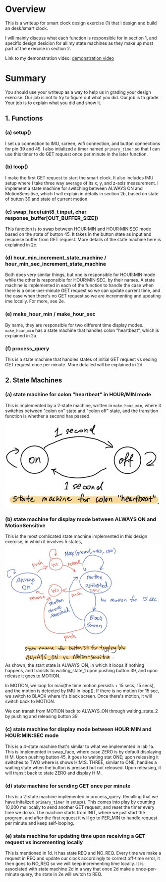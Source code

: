 # Overview

This is a writeup for smart clock design exercise (1) that I design and build an desk/smart clock.

I will mainly discuss what each function is responsible for in section 1, and specific design desicion for all my state machines as they make up most part of the exercise in section 2.

Link to my demonstration video:
[demonstration video](https://youtu.be/yE51vaACc1Q)


# Summary

You should use your writeup as a way to help us in grading your design exercise. Our job is not to try to figure out what you did. Our job is to grade. Your job is to explain what you did and show it. 
## 1. Functions
### (a) setup()
I set up connection to IMU, screen, wifi connection, and button connections for pin 39 and 45. I also intialized a timer named `primary_timer` so that I can use this timer to do GET request once per minute in the later function.

### (b) loop()
I make the first GET request to start the smart clock. It also includes IMU setup where I take three way average of its x, y, and z-axis measurement.
I implement a state machine for switching between ALWAYS ON and MotionSensitive, which I will explain in details in section 2b, based on state of button 39 and state of current motion.

### (c) swap_face(uint8_t input, char response_buffer[OUT_BUFFER_SIZE])
This function is to swap between HOUR:MIN and HOUR:MIN:SEC mode based on the state of button 45. It takes in the button state as input and response buffer from GET request. More details of the state machine here is explained in 2c.

### (d) hour_min_increment_state_machine / hour_min_sec_increment_state_machine
Both does very similar things, but one is responsible for HOUR:MIN mode while the other is responsible for HOUR:MIN:SEC, by their names.
A state machine is implemented in each of the function to handle the case when there is a once-per-minute GET request so we can update current time, and the case when there's no GET request so we are incrementing and updating ime locally. For more, see 2e.

### (e) make_hour_min / make_hour_sec
By name, they are responsible for two different time display modes. 
`make_hour_min` has a state machine that handles colon "heartbeat", which is explained in 2a.

### (f) process_query
This is a state machine that handles states of initial GET request vs seding GET request once per minute. More detailed will be explained in 2d

## 2. State Machines
### (a) state machine for colon "heartbeat" in HOUR/MIN mode
This is implemented by a 2-state machine, written in `make_hour_min`, where it switches between "colon on" state and "colon off" state, and the transition function is whether a second has passed. ![Colon state machine design for 2a](./writeup_resources/colon_machine.jpg)

### (b) state machine for display mode between ALWAYS ON and MotionSensitive
This is the most comlicated state machine implemented in this design exercise, in which it involves 5 states,
![Motion state machine design for 2b](./writeup_resources/motion_machine.jpg)
As shown, the start state is ALWAYS_ON, in which it loops if nothing happens, and transits to waiting_state_1 upon pushing button 39, and upon release it goes to MOTION. 

In MOTION, we loop for max(the time motion persists + 15 secs, 15 secs), and the motion is detected by IMU in loop(). 
If there is no motion for 15 sec, we switch to BLACK where it's black screen. Once there's motion, it will switch back to MOTION.

We can transit from MOTION back to ALWAYS_ON through waiting_state_2 by pushing and releasing button 39.

### (c) state machine for display mode between HOUR:MIN and HOUR:MIN:SEC mode
This is a 4-state machine that's similar to what we implemented in lab 1a. 
This is implemented in swap_face, where case ZERO is by default displaying H:M.
Upon pushing button 45, it goes to waiting stat ONE; upon releasing it switches to TWO where is shows H:M:S.
THREE, similar to ONE, handles a waiting state when the button is pressed but not released. Upon releasing, it will transit back to state ZERO and display H:M.

### (d) state machine for sending GET once per minute
This is a 2-state machine implemented in process_query. Recalling that we have initalized `primary_timer` in setup().
This comes into play by counting 10,000 ms locally to send another GET request, and reset the timer every time we do so.
The machine starts from INIT, where we just start the program, and after the first request it will go to PER_MIN to handle request per minute and keep self-looping.

### (e) state machine for updating time upon receiving a GET request vs incrementing locally
This is mentioned in 1d. It has state REQ and NO_REQ. Every time we make a request in REQ and update our clock accordingly to correct off-time error, it then goes to NO_REQ so we will keep incrementing time locally. It is associated with state machine 2d in a way that once 2d make a once-per-minute query, the state in 2e will switch to REQ.



